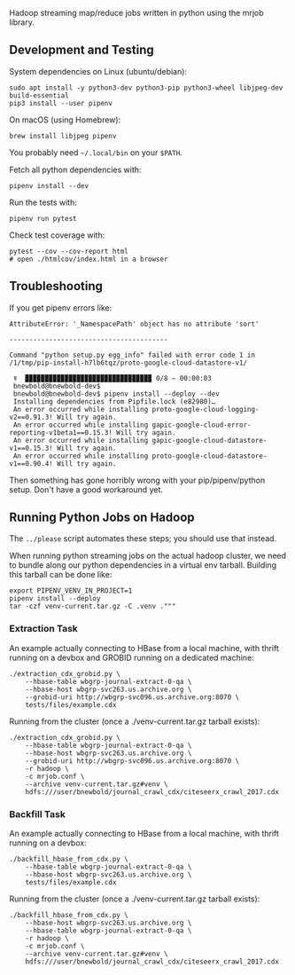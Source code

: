 
Hadoop streaming map/reduce jobs written in python using the mrjob library.

## Development and Testing

System dependencies on Linux (ubuntu/debian):

    sudo apt install -y python3-dev python3-pip python3-wheel libjpeg-dev build-essential
    pip3 install --user pipenv

On macOS (using Homebrew):

    brew install libjpeg pipenv

You probably need `~/.local/bin` on your `$PATH`.

Fetch all python dependencies with:

    pipenv install --dev

Run the tests with:

    pipenv run pytest

Check test coverage with:

    pytest --cov --cov-report html
    # open ./htmlcov/index.html in a browser

## Troubleshooting

If you get pipenv errors like:

    AttributeError: '_NamespacePath' object has no attribute 'sort'
        
    ----------------------------------------

    Command "python setup.py egg_info" failed with error code 1 in /1/tmp/pip-install-h7lb6tqz/proto-google-cloud-datastore-v1/

     ☤  ▉▉▉▉▉▉▉▉▉▉▉▉▉▉▉▉▉▉▉▉▉▉▉▉▉▉▉▉▉▉▉▉ 0/8 — 00:00:03
     bnewbold@bnewbold-dev$ 
     bnewbold@bnewbold-dev$ pipenv install --deploy --dev
     Installing dependencies from Pipfile.lock (e82980)…
     An error occurred while installing proto-google-cloud-logging-v2==0.91.3! Will try again.
     An error occurred while installing gapic-google-cloud-error-reporting-v1beta1==0.15.3! Will try again.
     An error occurred while installing gapic-google-cloud-datastore-v1==0.15.3! Will try again.
     An error occurred while installing proto-google-cloud-datastore-v1==0.90.4! Will try again.

Then something has gone horribly wrong with your pip/pipenv/python setup. Don't
have a good workaround yet.

## Running Python Jobs on Hadoop

The `../please` script automates these steps; you should use that instead.

When running python streaming jobs on the actual hadoop cluster, we need to
bundle along our python dependencies in a virtual env tarball. Building this
tarball can be done like:

    export PIPENV_VENV_IN_PROJECT=1
    pipenv install --deploy
    tar -czf venv-current.tar.gz -C .venv ."""

### Extraction Task

An example actually connecting to HBase from a local machine, with thrift
running on a devbox and GROBID running on a dedicated machine:

    ./extraction_cdx_grobid.py \
        --hbase-table wbgrp-journal-extract-0-qa \
        --hbase-host wbgrp-svc263.us.archive.org \
        --grobid-uri http://wbgrp-svc096.us.archive.org:8070 \
        tests/files/example.cdx

Running from the cluster (once a ./venv-current.tar.gz tarball exists):

    ./extraction_cdx_grobid.py \
        --hbase-table wbgrp-journal-extract-0-qa \
        --hbase-host wbgrp-svc263.us.archive.org \
        --grobid-uri http://wbgrp-svc096.us.archive.org:8070 \
        -r hadoop \
        -c mrjob.conf \
        --archive venv-current.tar.gz#venv \
        hdfs:///user/bnewbold/journal_crawl_cdx/citeseerx_crawl_2017.cdx

### Backfill Task

An example actually connecting to HBase from a local machine, with thrift
running on a devbox:

    ./backfill_hbase_from_cdx.py \
        --hbase-table wbgrp-journal-extract-0-qa \
        --hbase-host wbgrp-svc263.us.archive.org \
        tests/files/example.cdx

Running from the cluster (once a ./venv-current.tar.gz tarball exists):

    ./backfill_hbase_from_cdx.py \
        --hbase-host wbgrp-svc263.us.archive.org \
        --hbase-table wbgrp-journal-extract-0-qa \
        -r hadoop \
        -c mrjob.conf \
        --archive venv-current.tar.gz#venv \
        hdfs:///user/bnewbold/journal_crawl_cdx/citeseerx_crawl_2017.cdx

